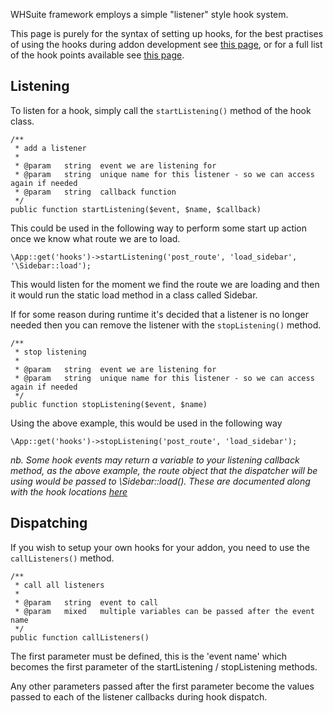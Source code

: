 WHSuite framework employs a simple "listener" style hook system.

This page is purely for the syntax of setting up hooks, for the best practises of using the hooks during addon development see [this page](/Developer/Addons/Hooks), or for a full list of the hook points available see [this page](/Developer/App/Hook_Locations).

## Listening

To listen for a hook, simply call the `startListening()` method of the hook class.

    /**
     * add a listener
     *
     * @param   string  event we are listening for
     * @param   string  unique name for this listener - so we can access again if needed
     * @param   string  callback function
     */
    public function startListening($event, $name, $callback)
    
This could be used in the following way to perform some start up action once we know what route we are to load.

	\App::get('hooks')->startListening('post_route', 'load_sidebar', '\Sidebar::load');
	
This would listen for the moment we find the route we are loading and then it would run the static load method in a class called Sidebar. 

If for some reason during runtime it's decided that a listener is no longer needed then you can remove the listener with the `stopListening()` method.

    /**
     * stop listening
     *
     * @param   string  event we are listening for
     * @param   string  unique name for this listener - so we can access again if needed
     */
    public function stopListening($event, $name)
    
Using the above example, this would be used in the following way

	\App::get('hooks')->stopListening('post_route', 'load_sidebar');
	
*nb. Some hook events may return a variable to your listening callback method, as the above example, the route object that the dispatcher will be using would be passed to \Sidebar::load(). These are documented along with the hook locations [here](/Developer/App/Hook_Locations)*

## Dispatching 

If you wish to setup your own hooks for your addon, you need to use the `callListeners()` method.

    /**
     * call all listeners
     *
     * @param   string  event to call
     * @param   mixed   multiple variables can be passed after the event name
     */
    public function callListeners()
    
The first parameter must be defined, this is the 'event name' which becomes the first parameter of the startListening / stopListening methods.

Any other parameters passed after the first parameter become the values passed to each of the listener callbacks during hook dispatch.